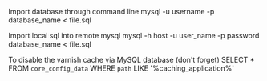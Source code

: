 Import database through command line
mysql -u username -p database_name < file.sql

Import local sql into remote mysql
mysql -h host -u user_name -p password database_name < file.sql

To disable the varnish cache via MySQL database (don't forget)
SELECT * FROM `core_config_data` WHERE `path` LIKE '%caching_application%'

